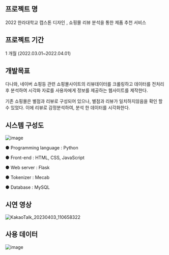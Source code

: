## 프로젝트 명
2022 한라대학교 캡스톤 디자인 , 쇼핑몰 리뷰 분석을 통한 제품 추천 서비스
</p>

## 프로젝트 기간
1 개월 (2022.03.01~2022.04.01)

## 개발목표
다나와, 네이버 쇼핑등 관련 쇼핑몰사이트의 리뷰데이터를 크롤링하고 데이터를 전처리 후 분석하여 시각화 자료를 사용자에게 정보를 제공하는 웹사이트를 제작한다.</p>
기존 쇼핑몰은 별점과 리뷰로 구성되어 있으나, 별점과 리뷰가 일치하지않음을 확인 할 수 있었다. 이에 리뷰로 감정분석하여, 분석 한 데이터를 시각화한다.

## 시스템 구성도
![image](https://user-images.githubusercontent.com/93048764/229277589-2132be6a-8b30-4808-b199-b1ed66043ca6.png)

● Programming language  : Python</p></p>
● Front-end : HTML, CSS, JavaScript</p></p>
● Web server : Flask</p></p>
● Tokenizer : Mecab</p></p>
● Database : MySQL</p>

## 시연 영상
![KakaoTalk_20230403_110658322](https://user-images.githubusercontent.com/93048764/229395730-e011d2b9-6aab-40f7-83e1-074545d40a83.gif)


## 사용 데이터
![image](https://user-images.githubusercontent.com/93048764/229277659-ffa3a6fc-be4f-4126-b509-474df7996586.png)

